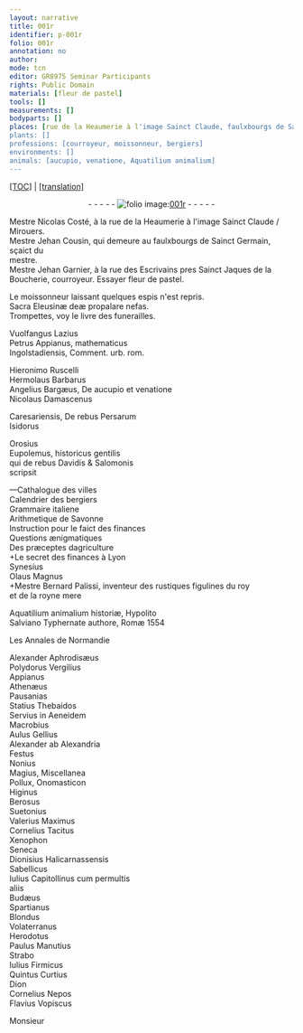 ```yaml
---
layout: narrative
title: 001r
identifier: p-001r
folio: 001r
annotation: no
author:
mode: tcn
editor: GR8975 Seminar Participants
rights: Public Domain
materials: [fleur de pastel]
tools: []
measurements: []
bodyparts: []
places: [rue de la Heaumerie à l'image Sainct Claude, faulxbourgs de Sainct Germain, rue des Escrivains, Sainct Jaques de la Boucherie, urb. rom., italiene, Lyon, Romæ, Normandie]
plants: []
professions: [courroyeur, moissonneur, bergiers]
environments: []
animals: [aucupio, venatione, Aquatilium animalium]
---
```


 <p><a href="{{ site.baseurl }}/normalized/">[TOC]</a> | <a href="{{ site.baseurl }}/texts/p-001r_tl/" target="_blank">[translation]</a></p><div class="folio" align="center">- - - - - <a href="http://gallica.bnf.fr/ark:/12148/btv1b10500001g/f7.image" target="_blank"><img src="https://cu-mkp.github.io/2017-workshop-edition/assets/photo-icon.png" alt="folio image: " style="display:inline-block; margin-bottom:-3px;"/>001r</a> - - - - - </div>  
  
 M<span class="exp">estr</span>e Nicolas Costé, à la <span class="pl">rue de la Heaumerie à l'image S<span class="exp">ainc</span>t Claude</span> / Mirouers.<br/> M<span class="exp">estr</span>e Jehan Cousin, qui demeure au <span class="pl">faulxbourgs de S<span class="exp">ainc</span>t Germain</span>, sçaict du<br/> mestre.<br/> M<span class="exp">estr</span>e Jehan Garnier, à la <span class="pl">rue des Escrivains</span> pres <span class="pl">S<span class="exp">ainc</span>t Jaques de la<br/> Boucherie</span>, <span class="pro">courroyeur</span>. Essayer <span class="m">fleur de pastel</span>.
 
 
  
Le <span class="pro">moissonneur</span> laissant quelques espis n'est repris.<br/> Sacra Eleusinæ deæ propalare nefas.<br/> Trompettes, voy le livre des funerailles.
 
 
  
Vuolfangus Lazius<br/> Petrus Appianus, mathemat<span class="exp">icus</span><br/> Ingolstadiensis, Comment. <span class="pl">urb. rom.</span>
 
Hieronimo Ruscelli<br/> Hermolaus Barbarus<br/> Angelius Bargæus, De <span class="al">aucupio</span> et <span class="al">venatione</span><br/> Nicolaus Damascenus
 
Ca<span class="del">r</span>es<span class="exp">ariensis</span>, De rebus Persarum<br/> Isidorus
 
Orosius<br/> Eupolemus, historicus gentilis<br/>qui de rebus Davidis & Salomonis<br/> scripsit
 
—Cathalogue des villes<br/> Calendrier des <span class="pro">bergiers</span><br/> Grammaire <span class="pl">italiene</span><br/> Arithmetique de Savonne<br/> Instruction pour le faict des fina<span class="exp">n</span>ces<br/> Questions ænigmatiques<br/> Des præceptes dagriculture<br/> \+Le secret des finances à <span class="pl">Lyon</span><br/> Synesius<br/> Olaus Magnus<br/> \+M<span class="exp">estr</span>e Bernard Palissi, inventeur des rustiques figulines du roy<br/> et de la royne mere
 
 
  
<span class="al">Aquatilium animalium</span> historiæ, Hypolito<br/> Salviano Typhernate authore, <span class="pl">Romæ</span> 1554
 
 
  
Les Annales de <span class="pl">Normandie</span>
 
Alexander Aphrodisæus<br/> Polydorus Verg<span class="exp">ilius</span><br/> Appianus<br/> Athenæus<br/> Pausanias<br/> Statius Thebaidos<br/> Servius in Aeneid<span class="exp">em</span><br/> Macrobius<br/> Aulus Gellius<br/> Alexander ab Alex<span class="exp">andria</span><br/> Festus<br/> Nonius<br/> Magius, Miscell<span class="exp">anea</span><br/> Pollux, Onomast<span class="exp">icon</span><br/> Higinus<br/> Berosus<br/> Suetonius<br/> Valerius Max<span class="exp">imus</span><br/> Cornelius Tacitu<span class="exp">s</span><br/> Xenophon<br/> Seneca<br/> Dionisius Halicarnassensis<br/> Sabellicus<br/> Iulius Capitollin<span class="exp">us</span> <span class="add">cum permultis<br/>aliis </span><br/> Budæus<br/> Spartianus<br/> Blondus<br/> Volaterranus<br/> Herodotus<br/> Paulus Manutius<br/> Strabo<br/> Iulius Firmicus<br/> Quintus Curtius<br/> Dion<br/> Cornelius Nepos<br/> Flavius Vopiscus
 
Mons<span class="exp">ieur</span>
 
 